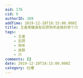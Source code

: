 ```yaml
---
aid: 176
cid: 9
authorID: 289
addTime: 2019-12-28T18:15:00.000Z
title: 王者荣耀谁有后羿狗年皮肤的举个爪
tags:
    - 王者
    - 后羿
    - 狗年
    - 皮肤
    - 爪
comments: []
date: 2019-12-28T18:15:00.000Z
category: 吐槽
---
```



